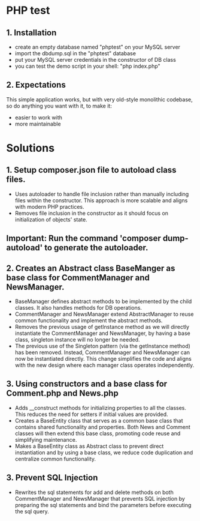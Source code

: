 # PHP test

## 1. Installation

- create an empty database named "phptest" on your MySQL server
- import the dbdump.sql in the "phptest" database
- put your MySQL server credentials in the constructor of DB class
- you can test the demo script in your shell: "php index.php"

## 2. Expectations

This simple application works, but with very old-style monolithic codebase, so do anything you want with it, to make it:

- easier to work with
- more maintainable

# Solutions

## 1. Setup composer.json file to autoload class files.

- Uses autoloader to handle file inclusion rather than manually including files within the constructor. This approach is more scalable and aligns with modern PHP practices.
- Removes file inclusion in the constructor as it should focus on initialization of objects' state.

## Important: Run the command 'composer dump-autoload' to generate the autoloader.

## 2. Creates an Abstract class BaseManger as base class for CommentManager and NewsManager.

- BaseManager defines abstract methods to be implemented by the child classes. It also handles methods for DB operations.
- CommentManager and NewsManager extend AbstractManager to reuse common functionality and implement the abstract methods.
- Removes the previous usage of getInstance method as we will directly instantiate the CommentManager and NewsManager, by having a base class, singleton instance will no longer be needed.
- The previous use of the Singleton pattern (via the getInstance method) has been removed. Instead, CommentManager and NewsManager can now be instantiated directly. This change simplifies the code and aligns with the new design where each manager class operates independently.

## 3. Using constructors and a base class for Comment.php and News.php

- Adds \_\_construct methods for initializing properties to all the classes. This reduces the need for setters if initial values are provided.
- Creates a BaseEntity class that serves as a common base class that contains shared functionality and properties. Both News and Comment classes will then extend this base class, promoting code reuse and simplifying maintenance.
- Makes a BaseEntity class as Abstract class to prevent direct instantiation and by using a base class, we reduce code duplication and centralize common functionality.

## 3. Prevent SQL Injection

- Rewrites the sql statements for add and delete methods on both CommentManager and NewsManager that prevents SQL injection by preparing the sql statements and bind the parameters before executing the sql query.

